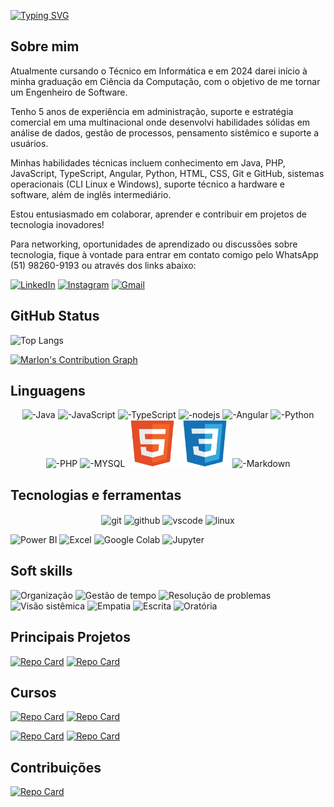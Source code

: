 
[![Typing SVG](https://readme-typing-svg.herokuapp.com/?color=9745F5&size=35&center=true&vCenter=true&width=1000&lines=Olá!+Meu+nome+é+Marlon;Bem+vindo(a)+ao+meu+GitHub!:%29)](https://git.io/typing-svg)

## Sobre mim

Atualmente cursando o Técnico em Informática e em 2024 darei início à minha graduação em Ciência da Computação, com o objetivo de me tornar um Engenheiro de Software.

Tenho 5 anos de experiência em administração, suporte e estratégia comercial em uma multinacional onde desenvolvi habilidades sólidas em análise de dados, gestão de processos, pensamento sistêmico e suporte a usuários.

Minhas habilidades técnicas incluem conhecimento em Java, PHP, JavaScript, TypeScript, Angular, Python, HTML, CSS, Git e GitHub, sistemas operacionais (CLI Linux e Windows), suporte técnico a hardware e software, além de inglês intermediário.

Estou entusiasmado em colaborar, aprender e contribuir em projetos de tecnologia inovadores!


Para networking, oportunidades de aprendizado ou discussões sobre tecnologia, fique à vontade para entrar em contato comigo pelo WhatsApp (51) 98260-9193 ou através dos links abaixo: 



[![LinkedIn](https://img.shields.io/badge/linkedin-000?style=for-the-badge&logo=linkedin&logoColor=blue)](https://www.linkedin.com/in/marlonprado04/)
[![Instagram](https://img.shields.io/badge/Instagram-000?style=for-the-badge&logo=instagram)](https://www.instagram.com/marlon_prado04/) 
[![Gmail](https://img.shields.io/badge/Gmail-000?style=for-the-badge&logo=gmail)](mailto:marlonprado04@gmail.com)

## GitHub Status

![Top Langs](https://github-readme-stats.vercel.app/api/top-langs/?username=marlonprado04&layout=compact&theme=midnight-purple)



[![Marlon's Contribution Graph](https://github-readme-activity-graph.vercel.app/graph?username=marlonprado04&bg_color=0d1117&color=6695b2&line=ffffff&point=9745F5&area=true&hide_border=true&title_color=9745F5&radius=7)](https://github.com/ashutosh00710/github-readme-activity-graph)

## Linguagens


<div align="center">
  <img alt="-Java" height="75" width="80" src="https://cdn.jsdelivr.net/gh/devicons/devicon/icons/java/java-original.svg" />
  <img alt="-JavaScript" height="75" width="80" src="https://cdn.jsdelivr.net/gh/devicons/devicon/icons/javascript/javascript-original.svg"/>
  <img alt="-TypeScript" height="75" width="80" src="https://cdn.jsdelivr.net/gh/devicons/devicon/icons/typescript/typescript-original.svg" />
  <img alt="-nodejs" height="75" width="80" src="https://cdn.jsdelivr.net/gh/devicons/devicon/icons/nodejs/nodejs-original-wordmark.svg" />
  <img alt="-Angular" height="75" width="80" src="https://cdn.jsdelivr.net/gh/devicons/devicon/icons/angularjs/angularjs-plain.svg" />
  <img alt="-Python" height="75" width="80" src="https://cdn.jsdelivr.net/gh/devicons/devicon/icons/python/python-original.svg" />
  <img alt="-PHP" height="75" width="80" src="https://cdn.jsdelivr.net/gh/devicons/devicon/icons/php/php-plain.svg" />
  <img alt="-MYSQL" height="75" width="80" src="https://cdn.jsdelivr.net/gh/devicons/devicon/icons/mysql/mysql-original-wordmark.svg" />
  <img alt="-HTML5" height="75" width="80" src="https://raw.githubusercontent.com/devicons/devicon/master/icons/html5/html5-original.svg">
  <img alt="-CSS3" height="75" width="80" src="https://raw.githubusercontent.com/devicons/devicon/master/icons/css3/css3-original.svg">
  <img alt="-Markdown" height="75" width="80" src="https://cdn.jsdelivr.net/gh/devicons/devicon/icons/markdown/markdown-original.svg" />
</div>

## Tecnologias e ferramentas

<div align="center">
  <img align="center" alt="git" height="75" width="80" src="https://cdn.jsdelivr.net/gh/devicons/devicon/icons/git/git-original.svg" />
  <img align="center" alt="github" height="75" width="80" src="https://cdn.jsdelivr.net/gh/devicons/devicon/icons/github/github-original.svg" />
  <img align="center" alt="vscode" height="75" width="80" src="https://cdn.jsdelivr.net/gh/devicons/devicon/icons/vscode/vscode-original.svg" />
  <img align="center" alt="linux" height="75" width="80" src="https://cdn.jsdelivr.net/gh/devicons/devicon/icons/linux/linux-original.svg" />

</div>


![Power BI](https://img.shields.io/badge/Power_Bi-000?style=for-the-badge&logo=powerbi) ![Excel](https://img.shields.io/badge/Excel-000?style=for-the-badge&logo=microsoftexcel) ![Google Colab](https://img.shields.io/badge/Google_Colab-000?style=for-the-badge&logo=googlecolab&logoColor=F9AB00) ![Jupyter](https://img.shields.io/badge/Jupyter_Notebook-000?style=for-the-badge&logo=jupyter&logoColor=F37626)

## Soft skills

![Organização](https://img.shields.io/badge/Organização-000?style=for-the-badge) ![Gestão de tempo](https://img.shields.io/badge/Gestão_de_tempo-000?style=for-the-badge) ![Resolução de problemas](https://img.shields.io/badge/Resolução_de_Problemas-000?style=for-the-badge) ![Visão sistêmica](https://img.shields.io/badge/Visão_sistêmica-000?style=for-the-badge)
![Empatia](https://img.shields.io/badge/Empatia-000?style=for-the-badge) ![Escrita](https://img.shields.io/badge/Escrita-000?style=for-the-badge) ![Oratória](https://img.shields.io/badge/Oratória-000?style=for-the-badge)

## Principais Projetos

[![Repo Card](https://github-readme-stats.vercel.app/api/pin/?username=marlonprado04&repo=qi_web_iii_projeto_final&theme=midnight-purple)](https://github.com/marlonprado04/qi_web_iii_projeto_final) [![Repo Card](https://github-readme-stats.vercel.app/api/pin/?username=marlonprado04&repo=web_scrapping_tbate&theme=midnight-purple)](https://github.com/marlonprado04/web_scrapping_tbate)

## Cursos

[![Repo Card](https://github-readme-stats.vercel.app/api/pin/?username=marlonprado04&repo=QI_FACULDADE_E_ESCOLA_TECNICA&theme=midnight-purple)](https://github.com/marlonprado04/QI_FACULDADE_E_ESCOLA_TECNICA) [![Repo Card](https://github-readme-stats.vercel.app/api/pin/?username=marlonprado04&repo=HASHTAG_TREINAMENTOS&theme=midnight-purple)](https://github.com/marlonprado04/HASHTAG_TREINAMENTOS)

[![Repo Card](https://github-readme-stats.vercel.app/api/pin/?username=marlonprado04&repo=BOOTCAMP_fullstack_java_e_angular&theme=midnight-purple)](https://github.com/marlonprado04/BOOTCAMP_fullstack_java_e_angular) [![Repo Card](https://github-readme-stats.vercel.app/api/pin/?username=marlonprado04&repo=PROGRAMA_NOVA_GERACAO&theme=midnight-purple)](https://github.com/marlonprado04/PROGRAMA_NOVA_GERACAO)

## Contribuições

[![Repo Card](https://github-readme-stats.vercel.app/api/pin/?username=marlonprado04&repo=DIO_lab_01_contribuindo_com_open_source&theme=midnight-purple)](https://github.com/marlonprado04/DIO_lab_01_contribuindo_com_open_source)
